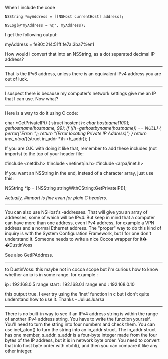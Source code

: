 
When I include the code
    
	NSString *myAddress = [[NSHost currentHost] address];
	
	NSLog(@"myAddress = %@", myAddress);


I get the following output:
    
myAddress = fe80::214:51ff:fe7a:3ba7%en1


How would i convert that into an NSString, as a dot separated decimal IP address?

----

That is the IPv6 address, unless there is an equivalent IPv4 address you are out of luck.

----

I suspect there is because my computer's network settings give me an IP that I can use.  Now what?

----

Here is a way to do it using C code:
    
char *GetPrivateIP() {
	struct hostent *h;
	char hostname[100];
	gethostname(hostname, 99);
	if ((h=gethostbyname(hostname)) == NULL) {
        perror("Error: ");
        return "(Error locating Private IP Address)";
    }
    return inet_ntoa(*((struct in_addr *)h->h_addr));
}


If you are O.K. with doing it like that, remember to add these includes (not imports) to the top of your header file:

    
#include <netdb.h>
#include <netinet/in.h>
#include <arpa/inet.h>


If you want an NSString in the end, instead of a character array, just use this:

    
NSString *ip = [NSString stringWithCString:GetPrivateIP()];


*Actually,     #import is fine even for plain C headers.*

----

You can also use NSHost's -addresses. That will give you an array of addresses, some of which will be IPv4. But keep in mind that a computer can have more than one address, even IPv4 address, for example a VPN address and a normal Ethernet address. The "proper" way to do this kind of inquiry is with the System Configuration Framework, but I for one don't understand it. Someone needs to write a nice Cocoa wrapper for it� �DustinVoss

See also GetIPAddress.

----

to DustinVoss:
this maybe not in cocoa scope but i'm curious how to know whether an ip is in some range. for example :

ip : 192.168.0.5
range start : 192.168.0.1
range end : 192.168.0.10

this output true. I ever try using the 'inet' function in c but i don't quite understand how to use it. Thanks - JuliusJuarsa

----
There is no built-in way to see if an IPv4 address string is within the range of another IPv4 address string. You have to write the function yourself. You'll need to turn the string into four numbers and check them. You can use inet_aton() to turn the string into an in_addr struct. The in_addr struct has one member, s_addr. s_addr is a four-byte integer made from the four bytes of the IP address, but it is in network byte order. You need to convert that into host byte order with ntohl(), and then you can compare it like any other integer.

